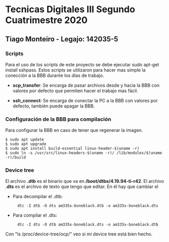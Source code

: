 # Tecnicas Digitales III Segundo Cuatrimestre 2020
	
## Tiago Monteiro - Legajo: 142035-5

### Scripts
Para el uso de los scripts de este proyecto se debe ejecutar
sudo apt-get install sshpass.
Estos scripts se utilizaron para hacer mas simple la conección a la BBB durante los días de trabajo.

* **scp_transfer**: Se encarga de pasar archivos desde y hacia la BBB con valores por defecto que permiten hacer el trabajo mas fácil.

* **ssh_connect**: Se encarga de conectar la PC a la BBB con valores por defecto, también puede apagar la BBB.

### Configuración de la BBB para compilación
Para configurar la BBB en caso de tener que regenerar la imagen.

    $ sudo apt update
    $ sudo apt upgrade
    $ sudo apt install build-essential linux-header-$(uname -r)
    $ sudo ln -s /usr/src/linux-headers-$(uname -r)/ /lib/modules/$(uname -r)/build


### Device tree
El archivo **.dtb** es el binario que va en **/boot/dtbs/4.19.94-ti-r42**.
El archivo **.dts** es el archivo de texto que tengo que editar. En él hay que cambiar el 

* Para decompilar el .dtb:
    
        dtc -I dtb -O dts am335x-boneblack.dtb -o am335x-boneblack.dts

* Para compilar el .dts:
    
        dtc -I dts -O dtb am335x-boneblack.dts -o am335x-boneblack.dtb

Con "ls /proc/device-tree/ocp/" veo si mi device tree está bien hecho.
